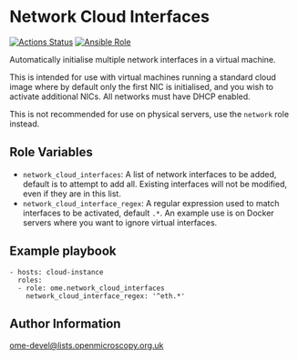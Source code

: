 Network Cloud Interfaces
========================

[![Actions Status](https://github.com/ome/ansible-role-network-cloud-interfaces/workflows/Molecule/badge.svg)](https://github.com/ome/ansible-role-network-cloud-interfaces/actions)
[![Ansible Role](https://img.shields.io/ansible/role/41993.svg)](https://galaxy.ansible.com/ome/network_cloud_interfaces/)

Automatically initialise multiple network interfaces in a virtual machine.

This is intended for use with virtual machines running a standard cloud image where by default only the first NIC is initialised, and you wish to activate additional NICs.
All networks must have DHCP enabled.

This is not recommended for use on physical servers, use the `network` role instead.


Role Variables
--------------

- `network_cloud_interfaces`: A list of network interfaces to be added, default is to attempt to add all.
  Existing interfaces will not be modified, even if they are in this list.
- `network_cloud_interface_regex`: A regular expression used to match interfaces to be activated, default `.*`.
  An example use is on Docker servers where you want to ignore virtual interfaces.


Example playbook
----------------

    - hosts: cloud-instance
      roles:
      - role: ome.network_cloud_interfaces
        network_cloud_interface_regex: '^eth.*'


Author Information
------------------

ome-devel@lists.openmicroscopy.org.uk
